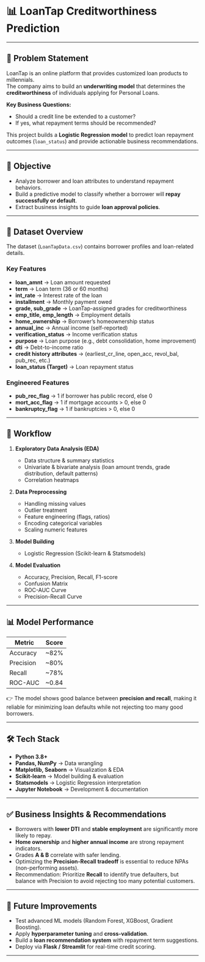 # 📊 LoanTap Creditworthiness Prediction  

---

## 📝 Problem Statement  
LoanTap is an online platform that provides customized loan products to millennials.  
The company aims to build an **underwriting model** that determines the **creditworthiness** of individuals applying for Personal Loans.  

**Key Business Questions:**  
- Should a credit line be extended to a customer?  
- If yes, what repayment terms should be recommended?  

This project builds a **Logistic Regression model** to predict loan repayment outcomes (`loan_status`) and provide actionable business recommendations.  

---

## 🎯 Objective  
- Analyze borrower and loan attributes to understand repayment behaviors.  
- Build a predictive model to classify whether a borrower will **repay successfully or default**.  
- Extract business insights to guide **loan approval policies**.  

---

## 📂 Dataset Overview  

The dataset (`LoanTapData.csv`) contains borrower profiles and loan-related details.  

### Key Features  
- **loan_amnt** → Loan amount requested  
- **term** → Loan term (36 or 60 months)  
- **int_rate** → Interest rate of the loan  
- **installment** → Monthly payment owed  
- **grade, sub_grade** → LoanTap-assigned grades for creditworthiness  
- **emp_title, emp_length** → Employment details  
- **home_ownership** → Borrower’s homeownership status  
- **annual_inc** → Annual income (self-reported)  
- **verification_status** → Income verification status  
- **purpose** → Loan purpose (e.g., debt consolidation, home improvement)  
- **dti** → Debt-to-income ratio  
- **credit history attributes** → (earliest_cr_line, open_acc, revol_bal, pub_rec, etc.)  
- **loan_status (Target)** → Loan repayment status  

### Engineered Features  
- **pub_rec_flag** → 1 if borrower has public record, else 0  
- **mort_acc_flag** → 1 if mortgage accounts > 0, else 0  
- **bankruptcy_flag** → 1 if bankruptcies > 0, else 0  

---

## 🔎 Workflow  

1. **Exploratory Data Analysis (EDA)**  
   - Data structure & summary statistics  
   - Univariate & bivariate analysis (loan amount trends, grade distribution, default patterns)  
   - Correlation heatmaps  

2. **Data Preprocessing**  
   - Handling missing values  
   - Outlier treatment  
   - Feature engineering (flags, ratios)  
   - Encoding categorical variables  
   - Scaling numeric features  

3. **Model Building**  
   - Logistic Regression (Scikit-learn & Statsmodels)  

4. **Model Evaluation**  
   - Accuracy, Precision, Recall, F1-score  
   - Confusion Matrix  
   - ROC-AUC Curve  
   - Precision-Recall Curve  

---

## 📊 Model Performance  

| Metric            | Score |
|-------------------|-------|
| Accuracy          | ~82%  |
| Precision         | ~80%  |
| Recall            | ~78%  |
| ROC-AUC           | ~0.84 |

👉 The model shows good balance between **precision and recall**, making it reliable for minimizing loan defaults while not rejecting too many good borrowers.  

---

## 🛠 Tech Stack  
- **Python 3.8+**  
- **Pandas, NumPy** → Data wrangling  
- **Matplotlib, Seaborn** → Visualization & EDA  
- **Scikit-learn** → Model building & evaluation  
- **Statsmodels** → Logistic Regression interpretation  
- **Jupyter Notebook** → Development & documentation  

---

## ✅ Business Insights & Recommendations  
- Borrowers with **lower DTI** and **stable employment** are significantly more likely to repay.  
- **Home ownership** and **higher annual income** are strong repayment indicators.  
- Grades **A & B** correlate with safer lending.  
- Optimizing the **Precision-Recall tradeoff** is essential to reduce NPAs (non-performing assets).  
- Recommendation: Prioritize **Recall** to identify true defaulters, but balance with Precision to avoid rejecting too many potential customers.  

---

## 🚀 Future Improvements  
- Test advanced ML models (Random Forest, XGBoost, Gradient Boosting).  
- Apply **hyperparameter tuning** and **cross-validation**.  
- Build a **loan recommendation system** with repayment term suggestions.  
- Deploy via **Flask / Streamlit** for real-time credit scoring.  

---

